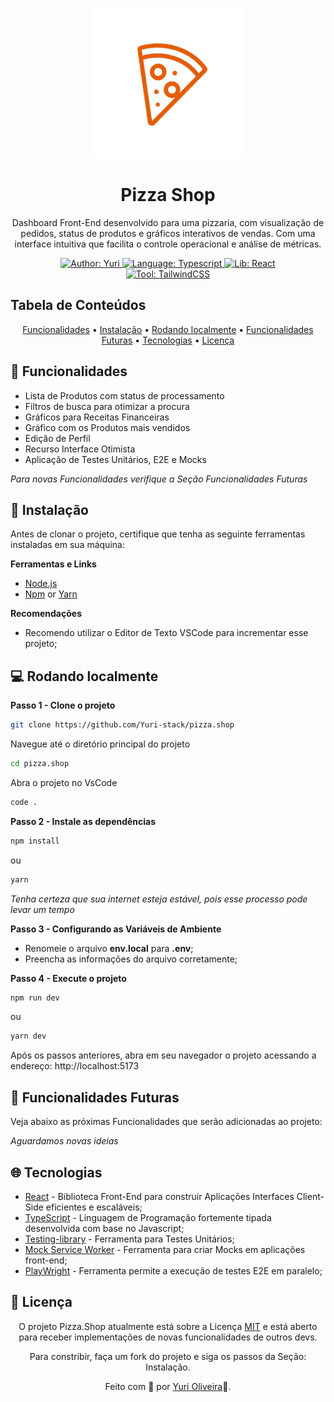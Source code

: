 <h1 align="center">
	<img src="github/assets/logo.png" alt="Logo"  width="240"><br><br>
    Pizza Shop
</h1>

<p align="center">
Dashboard Front-End desenvolvido para uma pizzaria, com visualização de pedidos, status de produtos e gráficos interativos de vendas. Com uma interface intuitiva que facilita o controle operacional e análise de métricas.</p>

<div>
    <p align="center">
    <a href="https://www.linkedin.com/in/yuri-silva99/" target="_blank">
        <img src="https://img.shields.io/static/v1?label=Author&message=Yuri&color=00ba6d&style=for-the-badge&logo=LinkedIn" alt="Author: Yuri">
    </a>
    <a href="#">
        <img src="https://img.shields.io/static/v1?label=Language&message=Typescript&color=blue&style=for-the-badge&logo=Typescript" alt="Language: Typescript">
    </a>
    <a href="#">
        <img src="https://img.shields.io/static/v1?label=Lib&message=React&color=cyan&style=for-the-badge&logo=React" alt="Lib: React">
    </a>
  <br>
    <a  href="#">
      <img  src="https://img.shields.io/static/v1?label=Tool&message=TailwindCSS&color=blue&style=for-the-badge&logo=TailwindCSS" alt="Tool: TailwindCSS">
    </a>
    </p>
</div>

## Tabela de Conteúdos

<p align="center">
 <a href="#Funcionalidades">Funcionalidades</a> •
 <a href="#Instalação">Instalação</a> • 
 <a href="#Rodando-localmente">Rodando localmente</a> • 
 <a href="#Funcionalidades-futuras">Funcionalidades Futuras</a> • 
 <a href="#Tecnologias">Tecnologias</a> • 
 <a href="#license">Licença</a>
</p>

## 🚀 Funcionalidades

- Lista de Produtos com status de processamento
- Filtros de busca para otimizar a procura
- Gráficos para Receitas Financeiras
- Gráfico com os Produtos mais vendidos
- Edição de Perfil
- Recurso Interface Otimista
- Aplicação de Testes Unitários, E2E e Mocks

*Para novas Funcionalidades verifique a Seção Funcionalidades Futuras*

## 📕 Instalação

Antes de clonar o projeto, certifique que tenha as seguinte ferramentas instaladas em sua máquina: 

**Ferramentas e Links**
- [Node.js](https://nodejs.org/en/)
- [Npm](https://www.npmjs.com/) or [Yarn](https://yarnpkg.com/)

**Recomendações**
- Recomendo utilizar o Editor de Texto VSCode para incrementar esse projeto;

## 💻 Rodando localmente

**Passo 1 - Clone o projeto**
 ```bash
git clone https://github.com/Yuri-stack/pizza.shop
```

Navegue até o diretório principal do projeto 
```bash
cd pizza.shop
```

Abra o projeto no VsCode

```bash
code .
```

**Passo 2 - Instale as dependências**

```bash
npm install
```

ou

```bash
yarn
```

*Tenha certeza que sua internet esteja estável, pois esse processo pode levar um tempo*

**Passo 3 - Configurando as Variáveis de Ambiente**

* Renomeie o arquivo **env.local** para **.env**;
* Preencha as informações do arquivo corretamente;

**Passo 4 - Execute o projeto**

```bash
npm run dev
```
ou

```bash
yarn dev
```

Após os passos anteriores, abra em seu navegador o projeto acessando a endereço: http://localhost:5173


## 🚧 Funcionalidades Futuras

Veja abaixo as próximas Funcionalidades que serão adicionadas ao projeto:

*Aguardamos novas ideias*

## 🌐 Tecnologias

- [React]() - Biblioteca Front-End para construir Aplicações Interfaces Client-Side eficientes e escaláveis;
- [TypeScript]() - Linguagem de Programação fortemente tipada desenvolvida com base no Javascript;
- [Testing-library]() - Ferramenta para Testes Unitários;
- [Mock Service Worker]() - Ferramenta para criar Mocks em aplicações front-end;
- [PlayWright]() - Ferramenta permite a execução de testes E2E em paralelo;

## 📝 Licença

<p align="center">
O projeto Pizza.Shop atualmente está sobre a Licença  <a href="https://choosealicense.com/licenses/mit/">MIT</a> e está aberto para receber implementações de novas funcionalidades de outros devs.  
</p>

<p align="center">
Para constribir, faça um fork do projeto e siga os passos da Seção: Instalação.
</p>

<p align="center">
Feito com 👺 por <a href="https://www.linkedin.com/in/yuri-silva99/">Yuri Oliveira</a>🚀.
</p>
